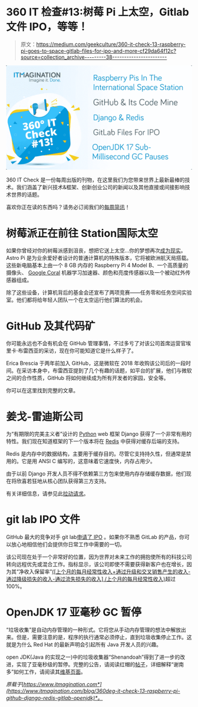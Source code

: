 # 360 IT 检查#13:树莓 Pi 上太空，Gitlab 文件 IPO，等等！

> 原文：<https://medium.com/geekculture/360-it-check-13-raspberry-pi-goes-to-space-gitlab-files-for-ipo-and-more-cf29da64f12c?source=collection_archive---------38----------------------->

![](img/68e85ddd9186b9cc61612495b1b42cd7.png)

360 IT Check 是一份每周出版的刊物，在这里我们为您带来世界上最新最棒的技术。我们涵盖了新兴技术&框架、创新创业公司的新闻以及其他直接或间接影响技术世界的话题。

喜欢你正在读的东西吗？请务必订阅我们的[每周简讯](https://www.itmagination.com/newsletters/360-it-check)！

# 树莓派正在前往 Station‍国际太空

如果你曾经对你的树莓派感到沮丧，想把它送上太空…你的梦想再次[成为现实](https://www.raspberrypi.org/blog/astro-pi-2021-news-rocket-launch-hardware/)。Astro Pi 是为业余爱好者设计的普通计算机的特殊版本，它将被欧洲航天局搭载。这些新电脑基本上由一个 8 GB 内存的 Raspberry Pi 4 Model B、一个高质量的摄像头、 [Google Coral](https://www.youtube.com/watch?v=Jgm25QdF90A) 机器学习加速器、颜色和亮度传感器以及一个被动红外传感器组成。

除了这些设备，计算机背后的基金会还宣布了两项竞赛——任务零和任务空间实验室。他们都将给年轻人团队一个在太空运行他们算法的机会。

# GitHub 及其代码矿

你可能永远也不会有机会在 GitHub 管理事情，不过多亏了对该公司首席运营官埃里卡·布雷西亚的采访，现在你可能知道它是什么样子了。

Erica Brescia 于两年前加入 GitHub，这是微软在 2018 年收购该公司后的一段时间。在采访本身中，布雷西亚提到了几个有趣的话题，如平台的扩展，他们与微软之间的合作性质，GitHub 将如何继续成为所有开发者的家园，安全等。

你可以在这里找到完整的文章。

# 姜戈-雷迪斯公司

为“有期限的完美主义者”设计的 [Python](https://www.itmagination.com/open-jobs/DevOpsEngineerwithPythonCloud-8050000012352153) web 框架 Django 获得了一个非常有用的特性。我们现在知道框架的下一个版本将在 [Redis](https://redis.io/) 中获得对缓存后端的支持。

Redis 是内存中的数据结构，主要用于缓存目的。尽管它支持持久性，但通常是禁用的。它是用 ANSI C 编写的，这意味着它速度快，内存占用少。

由于以前 Django 开发人员不得不依赖第三方包来使用内存存储缓存数据，他们现在将欣喜若狂地从核心团队获得第三方支持。

有关详细信息，请参见此[拉动请求](https://github.com/django/django/pull/14437)。

# git lab IPO 文件

GitHub 最大的竞争对手 git lab[申请了 IPO](https://www.cnbc.com/2021/09/17/github-rival-gitlab-files-to-go-public-on-revenue-over-200-million.html) 。如果你不熟悉 GitLab 的产品，你可以放心地相信他们会提供你日常工作中需要的一切。

该公司现在处于一个非常好的位置，因为世界对未来工作的拥抱使所有的科技公司转向远程优先或混合工作。指标显示，该公司即使不需要获得新客户也在增长，因为其“净收入保留率”[([上个月的每月经常性收入+通过升级和交叉销售产生的收入-通过降级损失的收入-通过流失损失的收入] /上个月的每月经常性收入)](https://www.smartkarrot.com/resources/blog/net-revenue-retention/)超过 100%。

# OpenJDK 17 亚毫秒 GC 暂停

“垃圾收集”是自动内存管理的一种形式。它将您从手动内存管理的想法中解放出来。但是，需要注意的是，程序的执行通常必须停止，直到垃圾收集停止工作。这就是为什么 Red Hat 的最新声明会引起所有 Java 开发人员的兴趣。

open JDK(Java 的实现之一)中的垃圾收集器“Shenandoah”得到了进一步的改进，实现了亚毫秒级的暂停。完整的公告，请阅读红帽的[帖子](https://developers.redhat.com/articles/2021/09/16/shenandoah-openjdk-17-sub-millisecond-gc-pauses#benchmarking_shenandoah_gc)，详细解释“谢南多”如何工作，请阅读其[维基页面](https://wiki.openjdk.java.net/display/shenandoah/Main)。

*原载于*[*https://www.itmagination.com*](https://www.itmagination.com/blog/360deg-it-check-13-raspberry-pi-github-django-redis-gitlab-openjdk)*。*